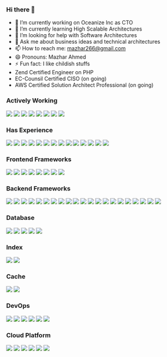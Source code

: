 ### Hi there 👋

- 🔭 I’m currently working on Oceanize Inc as CTO
- 🌱 I’m currently learning High Scalable Architectures
- 🤔 I’m looking for help with Software Architectures
- 💬 Ask me about business ideas and technical architectures
- 📫 How to reach me: mazhar266@gmail.com
- 😄 Pronouns: Mazhar Ahmed
- ⚡ Fun fact: I like childish stuffs
- Zend Certified Engineer on PHP
- EC-Counsil Certified CISO (on going)
- AWS Certified Solution Architect Professional (on going)

### Actively Working
<img src="https://img.shields.io/badge/%20-Shell%20Script-black?logo=shell&style=for-the-badge"/> <img src="https://img.shields.io/badge/%20-Python-black?logo=python&style=for-the-badge"/> <img src="https://img.shields.io/badge/%20-PHP-black?logo=php&style=for-the-badge"/> <img src="https://img.shields.io/badge/%20-Javascript-black?logo=javascript&style=for-the-badge"/> <img src="https://img.shields.io/badge/%20-Java-black?logo=java&style=for-the-badge"/> <img src="https://img.shields.io/badge/%20-Ruby-black?logo=ruby&style=for-the-badge"/> <img src="https://img.shields.io/badge/%20-C-black?logo=c&style=for-the-badge"/> <img src="https://img.shields.io/badge/%20G-Go-black?logo=go&style=for-the-badge"/>

### Has Experience
<img src="https://img.shields.io/badge/%20-C%20Sharp-black?logo=csharp&style=for-the-badge"/> <img src="https://img.shields.io/badge/%20-Elixir-black?logo=elixir&style=for-the-badge"/> <img src="https://img.shields.io/badge/%20-Erlang-black?logo=erlang&style=for-the-badge"/> <img src="https://img.shields.io/badge/%20-Scala-black?logo=scala&style=for-the-badge"/> <img src="https://img.shields.io/badge/%20-Groovy-black?logo=groovy&style=for-the-badge"/> <img src="https://img.shields.io/badge/%20-C%2B%2B-black?logo=cplusplus&style=for-the-badge"/> <img src="https://img.shields.io/badge/%20-Kotlin-black?logo=kotlin&style=for-the-badge"/> <img src="https://img.shields.io/badge/%20-Lua-black?logo=lua&style=for-the-badge"/> <img src="https://img.shields.io/badge/%20-Julia-black?logo=julia&style=for-the-badge"/> <img src="https://img.shields.io/badge/%20-Rust-black?logo=rust&style=for-the-badge"/> <img src="https://img.shields.io/badge/%20-Haskell-black?logo=haskell&style=for-the-badge"/> <img src="https://img.shields.io/badge/%20-Clojure-black?logo=clojure&style=for-the-badge"/> <img src="https://img.shields.io/badge/%20-Ocaml-black?logo=ocaml&style=for-the-badge"/> <img src="https://img.shields.io/badge/%20-PERL-black?logo=perl&style=for-the-badge"/>

### Frontend Frameworks
<img src="https://img.shields.io/badge/%20-Angular-black?logo=angular&style=for-the-badge"/> <img src="https://img.shields.io/badge/%20-React.js-black?logo=react&style=for-the-badge"/> <img src="https://img.shields.io/badge/%20-Vue.js-black?logo=vue-dot-js&style=for-the-badge"/> <img src="https://img.shields.io/badge/%20-Gatsby-black?logo=gatsby&style=for-the-badge"/> <img src="https://img.shields.io/badge/%20-Bootstrap-black?logo=bootsrap&style=for-the-badge"/> <img src="https://img.shields.io/badge/%20-Sass-black?logo=sass&style=for-the-badge"/> <img src="https://img.shields.io/badge/%20-Less-black?logo=less&style=for-the-badge"/> <img src="https://img.shields.io/badge/%20-Compass%20CSS-black?logo=compass&style=for-the-badge"/>

### Backend Frameworks
<img src="https://img.shields.io/badge/%20-Django-black?logo=django&style=for-the-badge"/> <img src="https://img.shields.io/badge/%20-Flask-black?logo=flask&style=for-the-badge"/> <img src="https://img.shields.io/badge/%20-Rails-black?logo=rubyonrails&style=for-the-badge"/> <img src="https://img.shields.io/badge/%20-Sinatra-black?logo=sinatra&style=for-the-badge"/> <img src="https://img.shields.io/badge/%20-Spring%20Framework-black?logo=spring&style=for-the-badge"/> <img src="https://img.shields.io/badge/%20-Laravel-black?logo=laravel&style=for-the-badge"/> <img src="https://img.shields.io/badge/%20-CodeIgniter-black?logo=codeigniter&style=for-the-badge"/> <img src="https://img.shields.io/badge/%20-CakePHP-black?logo=cakephp&style=for-the-badge"/> <img src="https://img.shields.io/badge/%20-Symfony-black?logo=symfony&style=for-the-badge"/> <img src="https://img.shields.io/badge/%20-Rocket.rs-black?style=for-the-badge"/> <img src="https://img.shields.io/badge/%20-Play%20Framework-black?style=for-the-badge"/> <img src="https://img.shields.io/badge/%20-Grails-black?style=for-the-badge"/> <img src="https://img.shields.io/badge/%20-Akka-black?style=for-the-badge"/> <img src="https://img.shields.io/badge/%20-Phoenix-black?style=for-the-badge"/> <img src="https://img.shields.io/badge/%20-Luminus-black?style=for-the-badge"/> <img src="https://img.shields.io/badge/%20-Lapis-black?style=for-the-badge"/> <img src="https://img.shields.io/badge/%20-Kemal-black?style=for-the-badge"/> <img src="https://img.shields.io/badge/%20-Kore.io-black?style=for-the-badge"/> <img src="https://img.shields.io/badge/%20-PERL%20Dancer-black?style=for-the-badge"/> <img src="https://img.shields.io/badge/%20-Actix-black?style=for-the-badge"/> <img src="https://img.shields.io/badge/%20-Elixir%20Urna-black?style=for-the-badge"/>

### Database
<img src="https://img.shields.io/badge/%20-MySQL-black?logo=mysql&style=for-the-badge"/> <img src="https://img.shields.io/badge/%20-PostgreSQL-black?logo=postgresql&style=for-the-badge"/> <img src="https://img.shields.io/badge/%20-Oracle-black?logo=oracle&style=for-the-badge"/> <img src="https://img.shields.io/badge/%20-MongoDB-black?logo=mongodb&style=for-the-badge"/> <img src="https://img.shields.io/badge/%20-Cassandra-black?logo=apachecassandra&style=for-the-badge"/>

### Index
<img src="https://img.shields.io/badge/%20-Elastic%20Search-black?logo=elasticsearch&style=for-the-badge"/> <img src="https://img.shields.io/badge/%20-Apache%20Solr-black?logo=apachesolr&style=for-the-badge"/>

### Cache
<img src="https://img.shields.io/badge/%20-Redis-black?logo=redis&style=for-the-badge"/> <img src="https://img.shields.io/badge/%20-Memcached-black?logo=memcached&style=for-the-badge"/>

### DevOps
<img src="https://img.shields.io/badge/%20-Docker-black?logo=docker&style=for-the-badge"/> <img src="https://img.shields.io/badge/%20-Kubernetes-black?logo=kubernetes&style=for-the-badge"/> <img src="https://img.shields.io/badge/%20-Terraform-black?logo=terraform&style=for-the-badge"/> <img src="https://img.shields.io/badge/%20-Jenkins-black?logo=jenkins&style=for-the-badge"/> <img src="https://img.shields.io/badge/%20-Travis%20CI-black?logo=travisci&style=for-the-badge"/> <img src="https://img.shields.io/badge/%20-Vagrant-black?logo=vagrant&style=for-the-badge"/>

### Cloud Platform
<img src="https://img.shields.io/badge/%20-AWS-black?logo=amazonaws&style=for-the-badge"/> <img src="https://img.shields.io/badge/%20-GCP-black?logo=googlecloud&style=for-the-badge"/> <img src="https://img.shields.io/badge/%20-Azure-black?logo=microsoftazure&style=for-the-badge"/> <img src="https://img.shields.io/badge/%20-Digital%20Ocean-black?logo=digitalocean&style=for-the-badge"/> <img src="https://img.shields.io/badge/%20-Linode-black?logo=linode&style=for-the-badge"/> <img src="https://img.shields.io/badge/%20Vultr-black?logo=vultr&style=for-the-badge"/>
